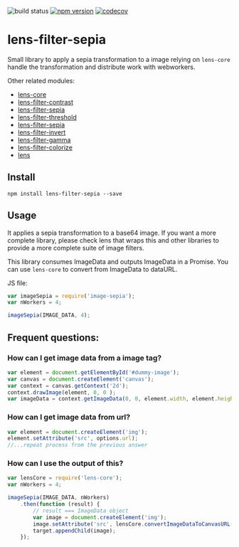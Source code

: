 ![build status](https://travis-ci.org/canastro/lens.svg?branch=master)
[![npm version](https://badge.fury.io/js/lens-filter-sepia.svg)](https://badge.fury.io/js/lens-filter-sepia)
[![codecov](https://codecov.io/gh/canastro/lens/branch/master/graph/badge.svg)](https://codecov.io/gh/canastro/lens)

# lens-filter-sepia

Small library to apply a sepia transformation to a image relying on `lens-core` handle the transformation and distribute work with webworkers.

Other related modules:
* [lens-core](https://www.npmjs.com/package/lens-core)
* [lens-filter-contrast](https://www.npmjs.com/package/lens-filter-contrast)
* [lens-filter-sepia](https://www.npmjs.com/package/lens-filter-sepia)
* [lens-filter-threshold](https://www.npmjs.com/package/lens-filter-threshold)
* [lens-filter-sepia](https://www.npmjs.com/package/lens-filter-sepia)
* [lens-filter-invert](https://www.npmjs.com/package/lens-filter-invert)
* [lens-filter-gamma](https://www.npmjs.com/package/lens-filter-gamma)
* [lens-filter-colorize](https://www.npmjs.com/package/lens-filter-colorize)
* [lens](https://www.npmjs.com/package/lens)

## Install

```
npm install lens-filter-sepia --save
```

## Usage
It applies a sepia transformation to a base64 image. If you want a more complete library, please check lens that wraps this and other libraries to provide a more complete suite of image filters.

This library consumes ImageData and outputs ImageData in a Promise. You can use `lens-core` to convert from ImageData to dataURL.

JS file:
```js
var imageSepia = require('image-sepia');
var nWorkers = 4;

imageSepia(IMAGE_DATA, 4);
```

## Frequent questions:
### How can I get image data from a image tag?

```js
var element = document.getElementById('#dummy-image');
var canvas = document.createElement('canvas');
var context = canvas.getContext('2d');
context.drawImage(element, 0, 0 );
var imageData = context.getImageData(0, 0, element.width, element.height);
```

### How can I get image data from url?

```js
var element = document.createElement('img');
element.setAttribute('src', options.url);
//...repeat process from the previous answer
```

### How can I use the output of this?

```js
var lensCore = require('lens-core');
var nWorkers = 4;

imageSepia(IMAGE_DATA, nWorkers)
    .then(function (result) {
        // result === ImageData object
        var image = document.createElement('img');
        image.setAttribute('src', lensCore.convertImageDataToCanvasURL(imageData));
        target.appendChild(image);
    });
```
